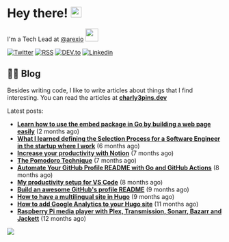 
# Hey there! <img src="https://media.giphy.com/media/hvRJCLFzcasrR4ia7z/giphy.gif" width="25px">

I'm a Tech Lead at <a href="https://github.com/arexio">@arexio</a> <img src="https://media.giphy.com/media/WUlplcMpOCEmTGBtBW/giphy.gif" width="30">

[![Twitter](https://img.shields.io/badge/Twitter-1DA1F2?style=for-the-badge&logo=twitter&logoColor=white)](https://twitter.com/intent/follow?screen_name=charly3pins)
[![RSS](https://img.shields.io/badge/RSS-FFA500?style=for-the-badge&logo=rss&logoColor=white)](https://charly3pins.dev)
[![DEV.to](https://img.shields.io/badge/dev.to-0A0A0A?style=for-the-badge&logo=dev.to&logoColor=white)](https://dev.to/charly3pins)
[![Linkedin](https://img.shields.io/badge/LinkedIn-0077B5?style=for-the-badge&logo=linkedin&logoColor=white)](https://www.linkedin.com/in/carlesfuste/)

## 👨‍💻 Blog

Besides writing code, I like to write articles about things that I find interesting. You can read the articles at **[charly3pins.dev](https://charly3pins.dev)**

Latest posts:
- **[Learn how to use the embed package in Go by building a web page easily](https://charly3pins.dev/blog/learn-how-to-use-the-embed-package-in-go-by-building-a-web-page-easily/)** (2 months ago)
- **[What I learned defining the Selection Process for a Software Engineer in the startup where I work](https://charly3pins.dev/blog/what-i-learned-defining-the-selection-process-for-a-software-engineer-in-the-startup-where-i-work/)** (6 months ago)
- **[Increase your productivity with Notion](https://charly3pins.dev/blog/increase-your-productivity-with-notion/)** (7 months ago)
- **[The Pomodoro Technique](https://charly3pins.dev/blog/the-pomodoro-technique/)** (7 months ago)
- **[Automate Your GitHub Profile README with Go and GitHub Actions](https://charly3pins.dev/blog/automate-your-github-profile-readme-with-go-and-github-actions/)** (8 months ago)
- **[My productivity setup for VS Code](https://charly3pins.dev/blog/my-productivity-setup-for-vs-code/)** (8 months ago)
- **[Build an awesome GitHub's profile README](https://charly3pins.dev/blog/build-an-awesome-github-profile-readme/)** (9 months ago)
- **[How to have a multilingual site in Hugo](https://charly3pins.dev/blog/how-to-have-a-multilingual-site-in-hugo/)** (9 months ago)
- **[How to add Google Analytics to your Hugo site](https://charly3pins.dev/blog/how-to-add-google-analytics-to-your-hugo-site/)** (11 months ago)
- **[Raspberry Pi media player with Plex, Transmission, Sonarr, Bazarr and Jackett](https://charly3pins.dev/blog/raspberry-pi-media-player-with-plex-transmission-sonarr-bazarr-and-jackett/)** (12 months ago)


![](https://media.giphy.com/media/OPYnG3Xf8zLag/giphy.gif)